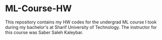 # ML-Course-HW
This repository contains my HW codes for the undergrad ML course I took during my bachelor's at Sharif University of Technology. The instructor for this course was Saber Saleh Kaleybar.
